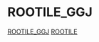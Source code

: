 # ROOTILE_GGJ
[ROOTILE_GGJ](https://globalgamejam.org/2023/games/rootile-%EF%BC%88%E3%83%AB%E3%83%BC%E3%82%BF%E3%82%A4%E3%83%AB%EF%BC%89-5)
[ROOTILE](https://misawa2048.github.io/ROOTILE_GGJ/rootile/?numplayers=3)
